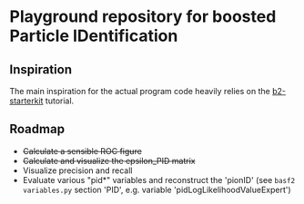 # Playground repository for boosted Particle IDentification

## Inspiration

The main inspiration for the actual program code heavily relies on the [b2-starterkit](https://stash.desy.de/scm/~ritter/b2-starterkit.git) tutorial.

## Roadmap

* ~~Calculate a sensible ROC figure~~
* ~~Calculate and visualize the epsilon_PID matrix~~
* Visualize precision and recall
* Evaluate various "pid*" variables and reconstruct the 'pionID' (see `basf2 variables.py` section 'PID', e.g. variable 'pidLogLikelihoodValueExpert')
